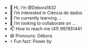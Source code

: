 - 👋 Hi, I’m @Debora1832
- 👀 I’m interested in Ciência de dados
- 🌱 I’m currently learning ...
- 💞️ I’m looking to collaborate on ...
- 📫 How to reach me (41) 997851441
- 😄 Pronouns: Débora
- ⚡ Fun fact: Power by 

<!---
Debora1832/Debora1832 is a ✨ special ✨ repository because its `README.md` (this file) appears on your GitHub profile.
You can click the Preview link to take a look at your changes.
--->

